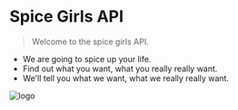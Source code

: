 # Spice Girls API

> Welcome to the spice girls API.

- We are going to spice up your life.
- Find out what you want, what you really really want.
- We'll tell you what we want, what we really really want.


<!-- add an image below and i will fill in the link -->
![logo](https://media.tenor.com/X3UrHiqOKHYAAAAM/spice-girls-girl-group.gif ':size=400')